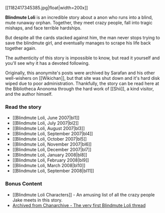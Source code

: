 [[1182417345385.jpg|float|width=200x]]

**Blindmute Loli** is an incredible story about a anon who runs into a blind, mute runaway orphan. Together, they meet crazy people, fall into tragic mishaps, and face terrible hardships. 

But despite all the cards stacked against him, the man never stops trying to save the blindmute girl, and eventually manages to scrape his life back together again.

The authenticity of this story is impossible to know, but read it yourself and you'll see why it has a devoted following.

Originally, this anonymite's posts were archived by Sarafan and his other well-wishers on [[Wikichan]], but that site was shut down and it's hard disk wiped due to poor administration. Thankfully, the story can be read here at the Bibliotheca Anonoma through the hard work of [[Shii]], a kind visitor, and the author himself. 

### Read the story

* [[Blindmute Loli, June 2007|bl1]]
* [[Blindmute Loli, July 2007|bl2]]
* [[Blindmute Loli, August 2007|bl3]]
* [[Blindmute Loli, September 2007|bl4]]
* [[Blindmute Loli, October 2007|bl5]]
* [[Blindmute Loli, November 2007|bl6]]
* [[Blindmute Loli, December 2007|bl7]]
* [[Blindmute Loli, January 2008|bl8]]
* [[Blindmute Loli, February 2008|bl9]]
* [[Blindmute Loli, March 2008|bl10]]
* [[Blindmute Loli, September 2008|bl11]]

### Bonus Content

* [[Blindmute Loli Characters]] - An amusing list of all the crazy people Jake meets in this story.
* [Archived from Chanarchive - The very first Blindmute Loli thread](https://drive.google.com/file/d/0B7WYx7u6HJh_QVNKd04tOWRBQWc/view?usp=sharing)